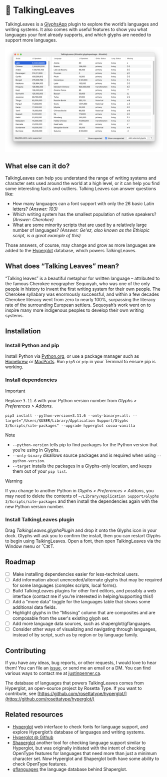 # 🍃 TalkingLeaves

TalkingLeaves is a [GlyphsApp](https://glyphsapp.com/) plugin to explore the world’s languages and writing systems. It also comes with useful features to show you what languages your font already supports, and which glyphs are needed to support more languages.

![Screenshot of the TalkingLeaves plugin window](screenshot.png)

## What else can it do?

TalkingLeaves can help you understand the range of writing systems and character sets used around the world at a high level, or it can help you find some interesting facts and outliers. Talking Leaves can answer questions like:

* How many languages can a font support with only the 26 basic Latin letters? *(Answer: 103)*
* Which writing system has the smallest population of native speakers? *(Answer: Cherokee)*
* What are some minority scripts that are used by a relatively large number of languages? *(Answer: Geʽez, also known as the Ethiopic script, is a great example of this)*

Those answers, of course, may change and grow as more languages are added to the [Hyperglot](https://github.com/rosettatype/hyperglot/) database, which powers TalkingLeaves.

## What does “Talking Leaves” mean?

“Talking leaves” is a beautiful metaphor for written language – attributed to the famous Cherokee neographer Sequoyah, who was one of the only people in history to invent the first writing system for their own people. The Cherokee syllabary was enormously successful, and within a few decades Cherokee literacy went from zero to nearly 100%, surpassing the literacy rate of the surrounding European settlers. Sequoyah’s work went on to inspire many more indigenous peoples to develop their own writing systems.

## Installation

### Install Python and pip

Install Python via [Python.org](https://www.python.org/), or use a package manager such as [Homebrew](https://brew.sh/) or [MacPorts](https://www.macports.org/). Run `pip3` or `pip` in your Terminal to ensure pip is working.

### Install dependencies

> [!IMPORTANT]
> Replace `3.11.6` with your Python version number from _Glyphs > Preferences > Addons_.

	pip3 install --python-version=3.11.6 --only-binary=:all: --target="/Users/$USER/Library/Application Support/Glyphs 3/Scripts/site-packages" --upgrade hyperglot cocoa-vanilla

> [!NOTE]
> * `--python-version` tells pip to find packages for the Python version that you’re using in Glyphs.
> * `--only-binary` disallows source packages and is required when using `--python-version`.
> * `--target` installs the packages in a Glyphs-only location, and keeps them out of your `pip list`.

> [!WARNING]
> If you change to another Python in _Glyphs > Preferences > Addons_, you may need to delete the contents of `~/Library/Application Support/Glyphs 3/Scripts/site-packages` and then install the dependencies again with the new Python version number.

### Install TalkingLeaves plugin

Drag *TalkingLeaves.glyphsPlugin* and drop it onto the Glyphs icon in your dock. Glyphs will ask you to confirm the install, then you can restart Glyphs to begin using TalkingLeaves. Open a font, then open TalkingLeaves via the Window menu or ⌥⌘T.

## Roadmap

* [ ] Make installing dependencies easier for less-technical users.
* [ ] Add information about unencoded/alternate glyphs that may be required for some languages (complex scripts, local forms).
* [ ] Build TalkingLeaves plugins for other font editors, and possibly a web interface (contact me if you’re interested in helping/supporting this!)
* [ ] Add a "more data" toggle for the languages table that shows some additional data fields.
* [ ] Highlight glyphs in the "Missing" column that are composites and are composable from the user's existing glyph set.
* [ ] Add more language data sources, such as shaperglot/gflanguages.
* [ ] Consider other ways of visualizing and navigating through languages, instead of by script, such as by region or by language family.

## Contributing

If you have any ideas, bug reports, or other requests, I would love to hear them! You can file an [issue](https://github.com/justinpenner/TalkingLeaves/issues), or send me an email or a DM. You can find various ways to contact me at [justinpenner.ca](https://justinpenner.ca/).

The database of languages that powers TalkingLeaves comes from Hyperglot, an open-source project by Rosetta Type. If you want to contribute, see [https://github.com/rosettatype/hyperglot/](https://github.com/rosettatype/hyperglot/)

## Related resources

- [Hyperglot](https://hyperglot.rosettatype.com/) web interface to check fonts for language support, and explore Hyperglot’s database of languages and writing systems.
- [Hyperglot @ Github](https://github.com/rosettatype/hyperglot/)
- [Shaperglot](https://github.com/googlefonts/shaperglot/) another tool for checking language support similar to Hyperglot, but was originally initiated with the intent of checking OpenType features for languages that need more than just a minimum character set. Now Hyperglot and Shaperglot both have some ability to check OpenType features.
- [gflanguages](https://github.com/googlefonts/lang/) the language database behind Shaperglot.
